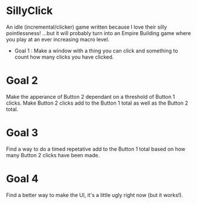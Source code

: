 # SillyClick
An idle (incremental/clicker) game written because I love their silly pointlessness! ...but it will probably turn into an Empire Building game where you play at an ever increasing macro level.

- Goal 1 : Make a window with a thing you can click and something to count how many clicks you have clicked.

# Goal 2
Make the apperance of Button 2 dependant on a threshold of Button 1 clicks. Make Button 2 clicks add to the Button 1 total as well as the Button 2 total.

# Goal 3
Find a way to do a timed repetative add to the Button 1 total based on how many Button 2 clicks have been made.

# Goal 4
Find a better way to make the UI, it's a little ugly right now (but it works!).
